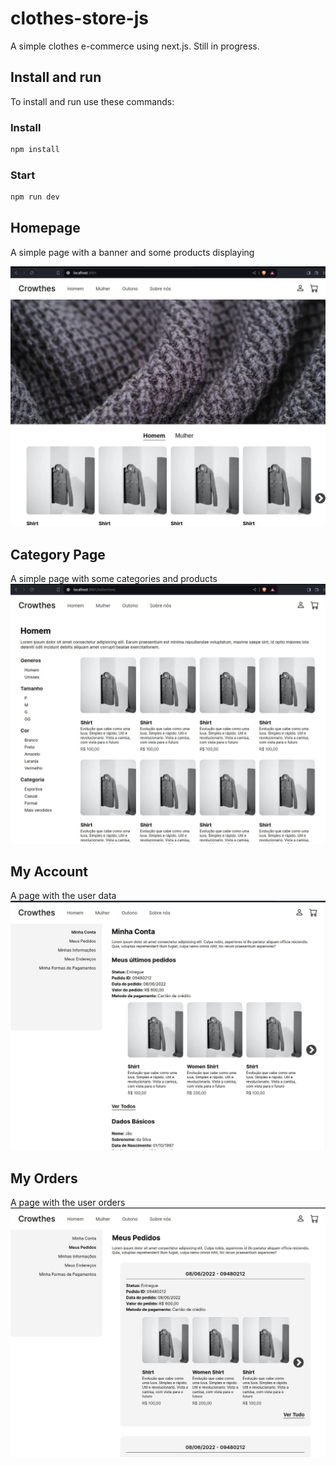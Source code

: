 # clothes-store-js
A simple clothes e-commerce using next.js. Still in progress.

## Install and run
To install and run use these commands:

### Install
```bash
npm install
```

### Start
```bash
npm run dev
```

## Homepage
A simple page with a banner and some products displaying

![A screenshot of homepage a page with some products and banner](./readMe/homepage.jpg)

## Category Page
A simple page with some categories and products
![A screenshot of category page](./readMe/categoryPage.jpg)

## My Account
A page with the user data
![A screenshot of my account page](./readMe/myAccountPage.jpg)

## My Orders
A page with the user orders
![A screenshot of my orders page](./readMe/myOrdersPage.jpg)